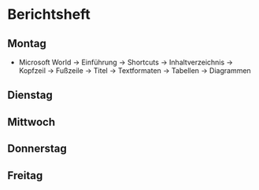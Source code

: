 # Berichtsheft


## Montag
- Microsoft World
-> Einführung
-> Shortcuts
-> Inhaltverzeichnis
-> Kopfzeil
-> Fußzeile
-> Titel
-> Textformaten
-> Tabellen
-> Diagrammen
## Dienstag

## Mittwoch

## Donnerstag

## Freitag

